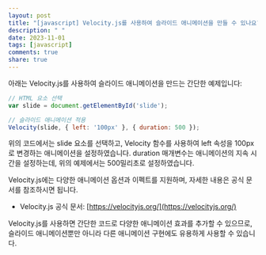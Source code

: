 ```yaml
---
layout: post
title: "[javascript] Velocity.js를 사용하여 슬라이드 애니메이션을 만들 수 있나요?"
description: " "
date: 2023-11-01
tags: [javascript]
comments: true
share: true
---
```


아래는 Velocity.js를 사용하여 슬라이드 애니메이션을 만드는 간단한 예제입니다:

```javascript
// HTML 요소 선택
var slide = document.getElementById('slide');

// 슬라이드 애니메이션 적용
Velocity(slide, { left: '100px' }, { duration: 500 });
```

위의 코드에서는 slide 요소를 선택하고, Velocity 함수를 사용하여 left 속성을 100px로 변경하는 애니메이션을 설정하였습니다. duration 매개변수는 애니메이션의 지속 시간을 설정하는데, 위의 예제에서는 500밀리초로 설정하였습니다.

Velocity.js에는 다양한 애니메이션 옵션과 이펙트를 지원하며, 자세한 내용은 공식 문서를 참조하시면 됩니다.

- Velocity.js 공식 문서: [https://velocityjs.org/](https://velocityjs.org/)

Velocity.js를 사용하면 간단한 코드로 다양한 애니메이션 효과를 추가할 수 있으므로, 슬라이드 애니메이션뿐만 아니라 다른 애니메이션 구현에도 유용하게 사용할 수 있습니다.